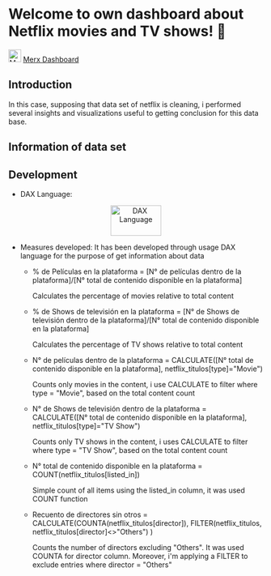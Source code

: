 # Welcome to own dashboard about Netflix movies and TV shows! 👋


[<img src="https://icon-library.com/images/link-icon-svg/link-icon-svg-29.jpg" width="25" height="25" alt="Merx Dashboard">](https://github.com/RodriNico2206/Power-BI/blob/master/Merx/Merx.pdf) [Merx Dashboard](https://github.com/RodriNico2206/Power-BI/blob/master/Merx/Merx.pdf)


## Introduction
In this case, supposing that data set of netflix is cleaning, i performed several insights and visualizations useful to getting conclusion for this data base.

## Information of data set



## Development

- DAX Language:

<div id="badges" align="center">
  <img src="https://www.ati-mirage.com.au/wp-content/uploads/2021/03/powerbidax.png" alt="DAX Language" style="width: 100px; height: 60px;"/>
</div>

- Measures developed:
It has been developed through usage DAX language for the purpose of get information about data

  - % de Películas en la plataforma = [N° de películas dentro de la plataforma]/[N° total de contenido disponible en la plataforma]

    Calculates the percentage of movies relative to total content

  - % de Shows de televisión en la plataforma = [N° de Shows de televisión dentro de la plataforma]/[N° total de contenido disponible en la plataforma]

    Calculates the percentage of TV shows relative to total content

  - N° de películas dentro de la plataforma = CALCULATE([N° total de contenido disponible en la plataforma],
    netflix_titulos[type]="Movie")
  
    Counts only movies in the content, i use CALCULATE to filter where type = "Movie", based on the total content count

  - N° de Shows de televisión dentro de la plataforma = CALCULATE([N° total de contenido disponible en la plataforma],
    netflix_titulos[type]="TV Show")
  
    Counts only TV shows in the content, i uses CALCULATE to filter where type = "TV Show", based on the total content count

  - N° total de contenido disponible en la plataforma = COUNT(netflix_titulos[listed_in])

    Simple count of all items using the listed_in column, it was used COUNT function

  - Recuento de directores sin otros = CALCULATE(COUNTA(netflix_titulos[director]), 
    FILTER(netflix_titulos, netflix_titulos[director]<>"Others") )

    Counts the number of directors excluding "Others". It was used COUNTA for director column. Moreover, i'm applying a FILTER to exclude entries where director = "Others"
